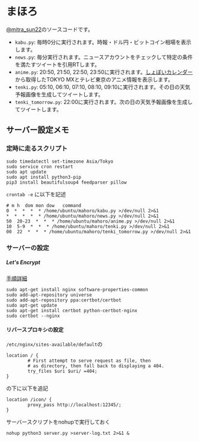 まほろ
=========

[@mitra_sun22](https://twitter.com/mitra_sun22)のソースコードです。

- `kabu.py`: 毎時0分に実行されます。時報・ドル円・ビットコイン相場を表示します。
- `news.py`: 毎分実行されます。ニュースアカウントをチェックして特定の条件を満たすツイートを引用RTします。
- `anime.py`: 20:50, 21:50, 22:50, 23:50に実行されます。[しょぼいカレンダー](http://cal.syoboi.jp/)から取得したTOKYO MXとテレビ東京のアニメ情報を表示します。
- `tenki.py`: 05:10, 06:10, 07:10, 08:10, 09:10に実行されます。その日の天気予報画像を生成してツイートします。
- `tenki_tomorrow.py`: 22:00に実行されます。次の日の天気予報画像を生成してツイートします。

サーバー設定メモ
----------------
### 定時に走るスクリプト
```
sudo timedatectl set-timezone Asia/Tokyo
sudo service cron restart
sudo apt update
sudo apt install python3-pip
pip3 install beautifulsoup4 feedparser pillow
```

`crontab -e` に以下を記述
```
# m h  dom mon dow   command
0  *  *  *  * /home/ubuntu/mahoro/kabu.py >/dev/null 2>&1
*  *  *  *  * /home/ubuntu/mahoro/news.py >/dev/null 2>&1
50  20-23  *  *  * /home/ubuntu/mahoro/anime.py >/dev/null 2>&1
10  5-9  *  *  * /home/ubuntu/mahoro/tenki.py >/dev/null 2>&1
00  22  *  *  * /home/ubuntu/mahoro/tenki_tomorrow.py >/dev/null 2>&1
```

### サーバーの設定
##### Let's Encrypt
[手順詳細](https://certbot.eff.org/lets-encrypt/ubuntubionic-nginx)
```
sudo apt-get install nginx software-properties-common
sudo add-apt-repository universe
sudo add-apt-repository ppa:certbot/certbot
sudo apt-get update
sudo apt-get install certbot python-certbot-nginx
sudo certbot --nginx
```

#### リバースプロキシの設定
`/etc/nginx/sites-available/default`の
```
location / {
        # First attempt to serve request as file, then
        # as directory, then fall back to displaying a 404.
        try_files $uri $uri/ =404;
}
```
の下に以下を追記
```
location /icon/ {
        proxy_pass http://localhost:12345/;
}
```

サーバースクリプトをnohupで実行しておく
```
nohup python3 server.py >server-log.txt 2>&1 &
```
